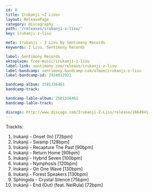 ```yaml
---
id: 8
title: Irukanji «Z Lisu»
layout: ReleasePage
category: discography
path: '/releases/irukanji-z-lisu/'
key: irukanji-z-lisu

meta: Irukanji - Z Lisu by Sentimony Records
keywords: Z Lisu, Sentimony Records

label: Sentimony Records
ektoplazm: free-music/irukanji-z-lisu
label-link: sentimony.com/release/irukanji-z-lisu
label-bandcamp: sentimony.bandcamp.com/album/irukanji-z-lisu
label-bandcamp-id: 2924012921

bandcamp-album: 2581336461
bandcamp-track: 

bandcamp-lable-album: 2581336461
bandcamp-lable-track: 

discogs: http://www.discogs.com/Irukanji-Z-Lisu/release/1664941
---
```


Tracklis:

01. Irukanji - Onset (In) [72bpm]
02. Irukanji - Swamp [128bpm]
03. Irukanji - Recapture The Past [90bpm]
04. Irukanji - Return Home [90bpm]
05. Irukanji - Hybrid Seven [100bpm]
06. Irukanji - Nymphosis [120bpm]
07. Irukanji - On One Wave [130bpm]
08. Irukanji - Forest Speakers [130bpm]
09. Sphingida - Crystal Silence [75bpm]
10. Irukanji - End (Out) (feat. NeiRula) [72bpm]




